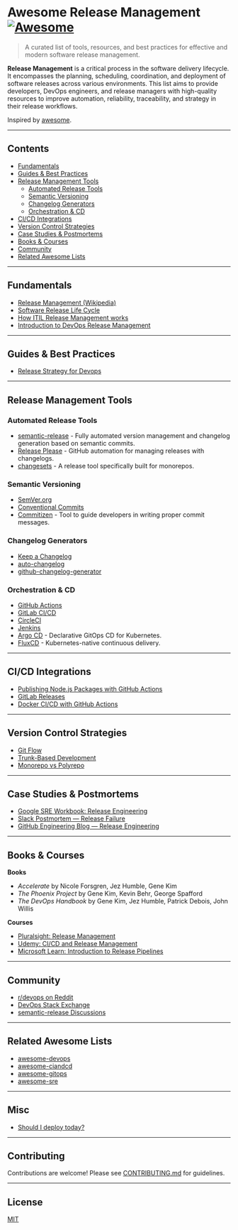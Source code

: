 # Awesome Release Management [![Awesome](https://awesome.re/badge.svg)](https://awesome.re)

> A curated list of tools, resources, and best practices for effective and modern software release management.

**Release Management** is a critical process in the software delivery lifecycle. It encompasses the planning, scheduling, coordination, and deployment of software releases across various environments. This list aims to provide developers, DevOps engineers, and release managers with high-quality resources to improve automation, reliability, traceability, and strategy in their release workflows.

Inspired by [awesome](https://github.com/sindresorhus/awesome).

---

## Contents

- [Fundamentals](#fundamentals)
- [Guides & Best Practices](#guides--best-practices)
- [Release Management Tools](#release-management-tools)
  - [Automated Release Tools](#automated-release-tools)
  - [Semantic Versioning](#semantic-versioning)
  - [Changelog Generators](#changelog-generators)
  - [Orchestration & CD](#orchestration--cd)
- [CI/CD Integrations](#cicd-integrations)
- [Version Control Strategies](#version-control-strategies)
- [Case Studies & Postmortems](#case-studies--postmortems)
- [Books & Courses](#books--courses)
- [Community](#community)
- [Related Awesome Lists](#related-awesome-lists)

---

## Fundamentals

- [Release Management (Wikipedia)](https://en.wikipedia.org/wiki/Release_management)
- [Software Release Life Cycle](https://en.wikipedia.org/wiki/Software_release_life_cycle)
- [How ITIL Release Management works](https://www.knowledgehut.com/blog/it-service-management/itil-release-management)
- [Introduction to DevOps Release Management](https://learn.microsoft.com/en-us/devops/what-is-devops)

---

## Guides & Best Practices

- [Release Strategy for Devops](https://www.pmi.org/disciplined-agile/process/release-management/devops-strategies)

---

## Release Management Tools

### Automated Release Tools

- [semantic-release](https://github.com/semantic-release/semantic-release) - Fully automated version management and changelog generation based on semantic commits.
- [Release Please](https://github.com/googleapis/release-please) - GitHub automation for managing releases with changelogs.
- [changesets](https://github.com/changesets/changesets) - A release tool specifically built for monorepos.

### Semantic Versioning

- [SemVer.org](https://semver.org/)
- [Conventional Commits](https://www.conventionalcommits.org/)
- [Commitizen](https://github.com/commitizen/cz-cli) - Tool to guide developers in writing proper commit messages.

### Changelog Generators

- [Keep a Changelog](https://keepachangelog.com/)
- [auto-changelog](https://github.com/CookPete/auto-changelog)
- [github-changelog-generator](https://github.com/github-changelog-generator/github-changelog-generator)

### Orchestration & CD

- [GitHub Actions](https://github.com/features/actions)
- [GitLab CI/CD](https://docs.gitlab.com/ee/ci/)
- [CircleCI](https://circleci.com/)
- [Jenkins](https://www.jenkins.io/)
- [Argo CD](https://argo-cd.readthedocs.io/en/stable/) - Declarative GitOps CD for Kubernetes.
- [FluxCD](https://fluxcd.io/) - Kubernetes-native continuous delivery.

---

## CI/CD Integrations

- [Publishing Node.js Packages with GitHub Actions](https://docs.github.com/en/actions/publishing-packages/publishing-nodejs-packages)
- [GitLab Releases](https://docs.gitlab.com/ee/user/project/releases/)
- [Docker CI/CD with GitHub Actions](https://docs.docker.com/ci-cd/github-actions/)

---

## Version Control Strategies

- [Git Flow](https://nvie.com/posts/a-successful-git-branching-model/)
- [Trunk-Based Development](https://trunkbaseddevelopment.com/)
- [Monorepo vs Polyrepo](https://monorepo.tools/)

---

## Case Studies & Postmortems

- [Google SRE Workbook: Release Engineering](https://sre.google/workbook/release-engineering/)
- [Slack Postmortem — Release Failure](https://slack.engineering/incident-2021-10-20/)
- [GitHub Engineering Blog — Release Engineering](https://github.blog/tag/release-engineering/)

---

## Books & Courses

**Books**

- *Accelerate* by Nicole Forsgren, Jez Humble, Gene Kim  
- *The Phoenix Project* by Gene Kim, Kevin Behr, George Spafford  
- *The DevOps Handbook* by Gene Kim, Jez Humble, Patrick Debois, John Willis  

**Courses**

- [Pluralsight: Release Management](https://www.pluralsight.com/courses/release-management)
- [Udemy: CI/CD and Release Management](https://www.udemy.com/course/devops-ci-cd-release-management/)
- [Microsoft Learn: Introduction to Release Pipelines](https://learn.microsoft.com/en-us/training/modules/introduction-release-pipelines/)

---

## Community

- [r/devops on Reddit](https://www.reddit.com/r/devops/)
- [DevOps Stack Exchange](https://devops.stackexchange.com/)
- [semantic-release Discussions](https://github.com/semantic-release/semantic-release/discussions)

---

## Related Awesome Lists

- [awesome-devops](https://github.com/tiimgreen/awesome-devops)
- [awesome-ciandcd](https://github.com/cicdops/awesome-ciandcd)
- [awesome-gitops](https://github.com/weaveworks/awesome-gitops)
- [awesome-sre](https://github.com/dastergon/awesome-sre)

---

## Misc

- [Should I deploy today?](https://shouldideploy.today/)

---

## Contributing

Contributions are welcome! Please see [CONTRIBUTING.md](CONTRIBUTING.md) for guidelines.

---

## License

[MIT](LICENSE)
